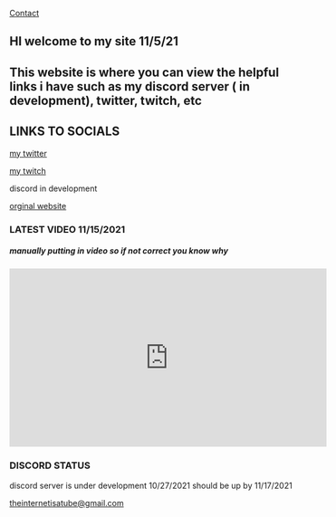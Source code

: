 
<a href="/contact.html">Contact</a> 

## HI welcome to my site 11/5/21

 
## This website is where you can view the helpful links i have such as my discord server ( in development), twitter, twitch, etc




## LINKS TO SOCIALS



[my twitter](https://twitter.com/neverlivedied)


[my twitch](https://www.twitch.tv/theminebrothers3)


discord in development


[orginal website](https://www.eurofan740.wixsite.com/website)


### LATEST VIDEO 11/15/2021
##### manually putting in video so if not correct you know why
<p align="(center)">
<iframe width="560" height="315" src="https://www.youtube.com/embed/_pz0oXEuMo8" title="YouTube video player" frameborder="0" allow="accelerometer; autoplay; clipboard-write; encrypted-media; gyroscope; picture-in-picture" allowfullscreen></iframe>
</p>


### DISCORD STATUS
discord server is under development 10/27/2021
should be up by 11/17/2021





theinternetisatube@gmail.com
